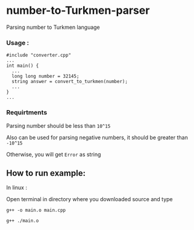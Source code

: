 # number-to-Turkmen-parser
Parsing number to Turkmen language

### Usage : 
~~~
#include "converter.cpp"
...
int main() {
  ...
  long long number = 32145;
  string answer = convert_to_turkmen(number);
  ...
}
...
~~~
### Requirtments

Parsing number should be less than `10^15`
 
Also can be used for parsing negative numbers, it should be greater than `-10^15`

Otherwise, you will get `Error` as string

## How to run example:
In linux :

Open terminal in directory where you downloaded source and type

`g++ -o main.o main.cpp`

`g++ ./main.o`
